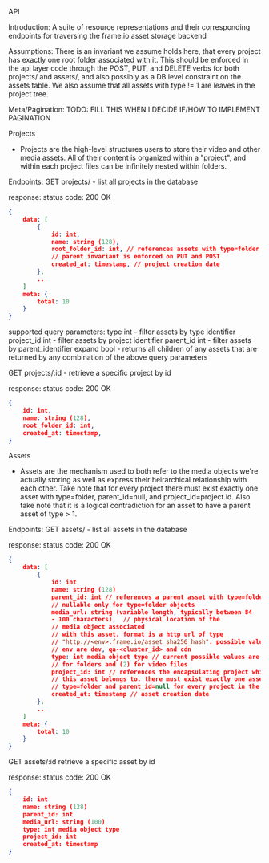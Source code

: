 API

Introduction: A suite of resource representations and their corresponding
endpoints for traversing the frame.io asset storage backend

Assumptions: There is an invariant we assume holds here, that every project
             has exactly one root folder associated with it. This should be
             enforced in the api layer code through the POST, PUT, and DELETE
             verbs for both projects/ and assets/, and also possibly as a DB
             level constraint on the assets table.
             We also assume that all assets with type != 1 are leaves in the
             project tree.

Meta/Pagination: TODO: FILL THIS WHEN I DECIDE IF/HOW TO IMPLEMENT PAGINATION

Projects

- Projects are the high-level structures users to store their video and other
  media assets. All of their content is organized within a "project", and within
  each project files can be infinitely nested within folders.

Endpoints:
GET projects/ - list all projects in the database

response:
status code: 200 OK
```json
{
    data: [
        {
            id: int,
            name: string (128),
            root_folder_id: int, // references assets with type=folder and null
            // parent invariant is enforced on PUT and POST
            created_at: timestamp, // project creation date
        },
        ..
    ]
    meta: {
        total: 10
    }
}
```
supported query parameters:
type        int - filter assets by type identifier
project\_id int - filter assets by project identifier
parent\_id  int - filter assets by parent_identifier
expand     bool - returns all children of any assets that are returned by
                  any combination of the above query parameters

GET projects/:id - retrieve a specific project by id

response:
status code: 200 OK
```json
{
    id: int,
    name: string (128),
    root_folder_id: int,
    created_at: timestamp,
}
```

Assets

- Assets are the mechanism used to both refer to the media objects we're
  actually storing as well as express their heirarchical relationship with
  each other. Take note that for every project there must exist exactly one
  asset with type=folder, parent_id=null, and project_id=project.id.
  Also take note that it is a logical contradiction for an asset to have a
  parent asset of type > 1.

Endpoints:
GET assets/ - list all assets in the database

response:
status code: 200 OK
```json
{
    data: [
        {
            id: int
            name: string (128)
            parent_id: int // references a parent asset with type=folder.
            // nullable only for type=folder objects
            media_url: string (variable length, typically between 84
            - 100 characters),  // physical location of the
            // media object associated
            // with this asset. format is a http url of type
            // "http://<env>.frame.io/asset_sha256_hash". possible values of
            // env are dev, qa-<cluster_id> and cdn
            type: int media object type // current possible values are int(1)
            // for folders and (2) for video files
            project_id: int // references the encapsulating project which
            // this asset belongs to. there must exist exactly one asset of
            // type=folder and parent_id=null for every project in the database
            created_at: timestamp // asset creation date
        },
        ..
    ]
    meta: {
        total: 10
    }
}
```

GET assets/:id retrieve a specific asset by id

response:
status code: 200 OK
```json
{
    id: int
    name: string (128)
    parent_id: int
    media_url: string (100)
    type: int media object type
    project_id: int
    created_at: timestamp
}
```
